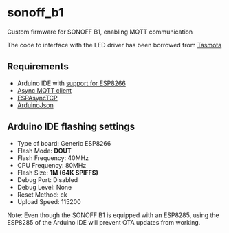 # sonoff_b1
Custom firmware for SONOFF B1, enabling MQTT communication

The code to interface with the LED driver has been borrowed from [Tasmota](https://github.com/arendst/Sonoff-Tasmota)

## Requirements
* Arduino IDE with [support for ESP8266](https://github.com/esp8266/Arduino)
* [Async MQTT client](https://github.com/marvinroger/async-mqtt-client)
* [ESPAsyncTCP](https://github.com/me-no-dev/ESPAsyncTCP)
* [ArduinoJson](https://github.com/bblanchon/ArduinoJson)


## Arduino IDE flashing settings

* Type of board: Generic ESP8266
* Flash Mode: **DOUT**
* Flash Frequency: 40MHz
* CPU Frequency: 80MHz
* Flash Size: **1M (64K SPIFFS)**
* Debug Port: Disabled
* Debug Level: None
* Reset Method: ck
* Upload Speed: 115200

Note: Even though the SONOFF B1 is equipped with an ESP8285, using the ESP8285 of the Arduino IDE will prevent OTA updates from working.
